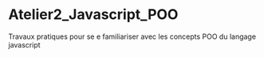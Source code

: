 # Atelier2_Javascript_POO
Travaux pratiques pour se e familiariser avec les concepts POO du langage javascript
